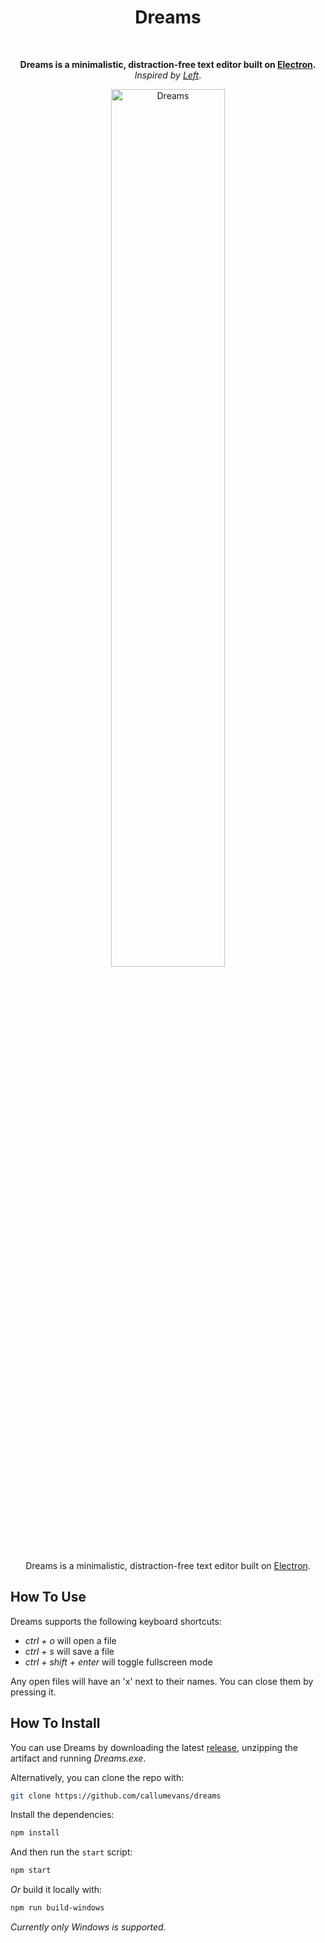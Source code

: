 <h1 align="center">Dreams</h1>

<br />

<p align="center">
    <b>Dreams is a minimalistic, distraction-free text editor built on <a href="http://electron.atom.io/">Electron</a>.</b>
    <br />
    <em>Inspired by <a href="https://github.com/hundredrabbits/Left">Left</a></em>.
</p>

<p align="center">
    <img    
        src="https://raw.githubusercontent.com/callumevans/dreams/assets/dreams-1.png" 
        width="60%" height="60%" alt="Dreams" 
    />
</p>

<p align="center">
    Dreams is a minimalistic, distraction-free text editor built on <a href="http://electron.atom.io/">Electron</a>.
</p>

<h2>How To Use</h2>

<p>Dreams supports the following keyboard shortcuts:</p>

<ul>
    <li><em>ctrl + o</em> will open a file</li>
    <li><em>ctrl + s</em> will save a file</li>
    <li><em>ctrl + shift + enter</em> will toggle fullscreen mode</li>
</ul>

<p>Any open files will have an 'x' next to their names. You can close them by pressing it.</p>

<h2>How To Install</h2>

<p>
You can use Dreams by downloading the latest <a href="https://github.com/callumevans/dreams/releases">release</a>, 
unzipping the artifact and running <em>Dreams.exe</em>.

Alternatively, you can clone the repo with:

```sh
git clone https://github.com/callumevans/dreams
```

Install the dependencies:

```sh
npm install
```

And then run the `start` script:

```sh
npm start
```

<em>Or</em> build it locally with:

```sh
npm run build-windows
```

<em>Currently only Windows is supported.</em>

</p>
